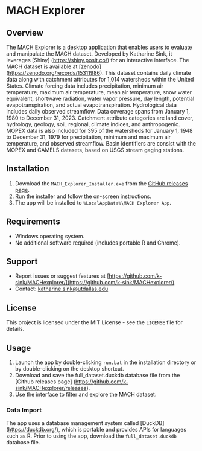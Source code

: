 # MACH Explorer 

## Overview
The MACH Explorer is a desktop application that enables users to evaluate and manipulate the MACH dataset. Developed by Katharine Sink, it leverages [Shiny] (https://shiny.posit.co/) 
for an interactive interface. The MACH dataset is available at [zenodo] (https://zenodo.org/records/15311986). This dataset contains daily climate data along with catchment attributes for 1,014 watersheds within the United States. Climate forcing data includes precipitation, 
minimum air temperature, maximum air temperature, mean air temperature, snow water equivalent, shortwave radiation, water vapor pressure, day length, potential evapotranspiration, and actual evapotranspiration. 
Hydrological data includes daily observed streamflow. Data coverage spans from January 1, 1980 to December 31, 2023. Catchment attribute categories are land cover, hydrology, geology, soil, regional, climate indices, 
and anthropogenic. MOPEX data is also included for 395 of the watersheds for January 1, 1948 to December 31, 1979 for precipitation, minimum and maximum air temperature, and observed streamflow. Basin identifiers are 
consist with the MOPEX and CAMELS datasets, based on USGS stream gaging stations.  

## Installation
1. Download the `MACH_Explorer_Installer.exe` from the [GitHub releases page](https://github.com/k-sink/MACHexplorer/releases).
2. Run the installer and follow the on-screen instructions.
3. The app will be installed to `%LocalAppData%\MACH Explorer App`.

## Requirements
- Windows operating system.
- No additional software required (includes portable R and Chrome).

## Support
- Report issues or suggest features at [https://github.com/k-sink/MACHexplorer/](https://github.com/k-sink/MACHexplorer/).
- Contact: katharine.sink@utdallas.edu

## License
This project is licensed under the MIT License - see the `LICENSE` file for details.

## Usage
1. Launch the app by double-clicking `run.bat` in the installation directory or by double-clicking on the desktop shortcut.
2. Download and save the full_dataset.duckdb database file from the [Github releases page] (https://github.com/k-sink/MACHexplorer/releases).
3. Use the interface to filter and explore the MACH dataset.

### Data Import
The app uses a database management system called [DuckDB] (https://duckdb.org/), which is portable and provides APIs for languages such as R. Prior to using the app, 
download the `full_dataset.duckdb` database file.  
